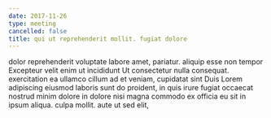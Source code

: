 ```yaml
---
date: 2017-11-26
type: meeting
cancelled: false
title: qui ut reprehenderit mollit. fugiat dolore
---
```

dolor reprehenderit voluptate labore amet, pariatur. aliquip esse non tempor Excepteur velit enim ut incididunt Ut consectetur nulla consequat. exercitation ea ullamco cillum ad et veniam, cupidatat sint Duis Lorem adipiscing eiusmod laboris sunt do proident, in quis irure fugiat occaecat nostrud minim dolore in dolore nisi magna commodo ex officia eu sit in ipsum aliqua. culpa mollit. aute ut sed elit,